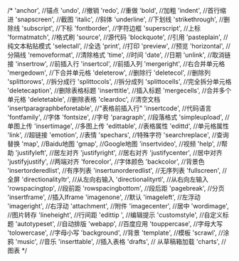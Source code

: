 /*
 'anchor', //锚点
        'undo', //撤销
        'redo', //重做
        'bold', //加粗
        'indent', //首行缩进
        'snapscreen', //截图
        'italic', //斜体
        'underline', //下划线
        'strikethrough', //删除线
        'subscript', //下标
        'fontborder', //字符边框
        'superscript', //上标
        'formatmatch', //格式刷
        'source', //源代码
        'blockquote', //引用
        'pasteplain', //纯文本粘贴模式
        'selectall', //全选
        'print', //打印
        'preview', //预览
        'horizontal', //分隔线
        'removeformat', //清除格式
        'time', //时间
        'date', //日期
        'unlink', //取消链接
        'insertrow', //前插入行
        'insertcol', //前插入列
        'mergeright', //右合并单元格
        'mergedown', //下合并单元格
        'deleterow', //删除行
        'deletecol', //删除列
        'splittorows', //拆分成行
        'splittocols', //拆分成列
        'splittocells', //完全拆分单元格
        'deletecaption', //删除表格标题
        'inserttitle', //插入标题
        'mergecells', //合并多个单元格
        'deletetable', //删除表格
        'cleardoc', //清空文档
        'insertparagraphbeforetable', //"表格前插入行"
        'insertcode', //代码语言
        'fontfamily', //字体
        'fontsize', //字号
        'paragraph', //段落格式
        'simpleupload', //单图上传
        'insertimage', //多图上传
        'edittable', //表格属性
        'edittd', //单元格属性
        'link', //超链接
        'emotion', //表情
        'spechars', //特殊字符
        'searchreplace', //查询替换
        'map', //Baidu地图
        'gmap', //Google地图
        'insertvideo', //视频
        'help', //帮助
        'justifyleft', //居左对齐
        'justifyright', //居右对齐
        'justifycenter', //居中对齐
        'justifyjustify', //两端对齐
        'forecolor', //字体颜色
        'backcolor', //背景色
        'insertorderedlist', //有序列表
        'insertunorderedlist', //无序列表
        'fullscreen', //全屏
        'directionalityltr', //从左向右输入
        'directionalityrtl', //从右向左输入
        'rowspacingtop', //段前距
        'rowspacingbottom', //段后距
        'pagebreak', //分页
        'insertframe', //插入Iframe
        'imagenone', //默认
        'imageleft', //左浮动
        'imageright', //右浮动
        'attachment', //附件
        'imagecenter', //居中
        'wordimage', //图片转存
        'lineheight', //行间距
        'edittip ', //编辑提示
        'customstyle', //自定义标题
        'autotypeset', //自动排版
        'webapp', //百度应用
        'touppercase', //字母大写
        'tolowercase', //字母小写
        'background', //背景
        'template', //模板
        'scrawl', //涂鸦
        'music', //音乐
        'inserttable', //插入表格
        'drafts', // 从草稿箱加载
        'charts', // 图表
 */